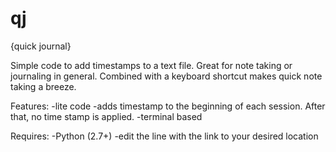 # qj
{quick journal}

Simple code to add timestamps to a text file. Great for note taking or journaling in general. Combined with a keyboard shortcut makes quick note taking a breeze. 

Features:
-lite code
-adds timestamp to the beginning of each session. After that, no time stamp is applied. 
-terminal based

Requires:
-Python (2.7+)
-edit the line with the link to your desired location



